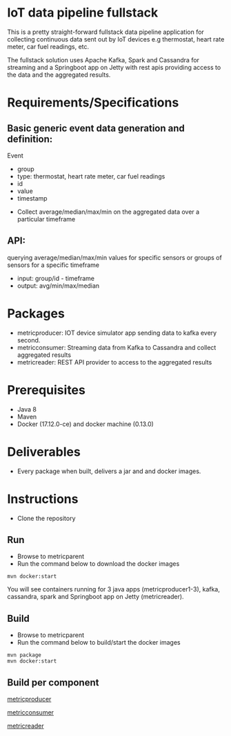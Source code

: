 # IoT data pipeline fullstack 

This is a pretty straight-forward fullstack data pipeline application for collecting continuous data sent out by IoT devices e.g thermostat, heart rate meter, car fuel readings, etc.

The fullstack solution uses Apache Kafka, Spark and Cassandra for streaming and a Springboot app on Jetty with rest apis providing access to the data and the aggregated results.

# Requirements/Specifications

## Basic generic event data generation and definition:
Event
 - group
 - type: thermostat, heart rate meter, car fuel readings
 - id
 - value
 - timestamp

* Collect average/median/max/min on the aggregated data over a particular timeframe

## API: 
querying average/median/max/min values for specific sensors or groups of sensors for a specific timeframe

* input: group/id - timeframe
* output: avg/min/max/median

# Packages

* metricproducer: IOT device simulator app sending data to kafka every second.
* metricconsumer: Streaming data from Kafka to Cassandra and collect aggregated results 
* metricreader: REST API provider to access to the aggregated results

# Prerequisites
* Java 8
* Maven
* Docker (17.12.0-ce) and docker machine (0.13.0)

# Deliverables
* Every package when built, delivers a jar and and docker images.

# Instructions
* Clone the repository

## Run
* Browse to metricparent
* Run the command below to download the docker images
```
mvn docker:start
```
You will see containers running for 3 java apps (metricproducer1-3), kafka, cassandra, spark and Springboot app on Jetty (metricreader).

## Build
* Browse to metricparent
* Run the command below to build/start the docker images
```
mvn package
mvn docker:start
```

## Build per component

[metricproducer](metricproducer/README.md)

[metricconsumer](metricconsumer/README.md)

[metricreader](metricreader/README.md)

